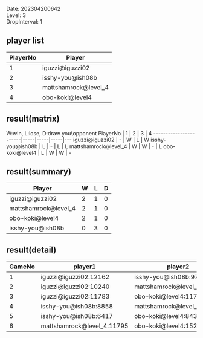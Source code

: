 Date: 202304200642  
Level: 3  
DropInterval: 1  
## player list
PlayerNo  |  Player
----------|----------------------
1         |  iguzzi@iguzzi02
2         |  isshy-you@ish08b
3         |  mattshamrock@level_4
4         |  obo-koki@level4
## result(matrix)
W:win, L:lose, D:draw
you\opponent PlayerNo  |  1  |  2  |  3  |  4
-----------------------|-----|-----|-----|---
iguzzi@iguzzi02        |  -  |  W  |  L  |  W
isshy-you@ish08b       |  L  |  -  |  L  |  L
mattshamrock@level_4   |  W  |  W  |  -  |  L
obo-koki@level4        |  L  |  W  |  W  |  -
## result(summary)
Player                |  W  |  L  |  D
----------------------|-----|-----|---
iguzzi@iguzzi02       |  2  |  1  |  0
mattshamrock@level_4  |  2  |  1  |  0
obo-koki@level4       |  2  |  1  |  0
isshy-you@ish08b      |  0  |  3  |  0
## result(detail)
GameNo  |  player1                     |  player2
--------|------------------------------|----------------------------
1       |  iguzzi@iguzzi02:12162       |  isshy-you@ish08b:9761
2       |  iguzzi@iguzzi02:10240       |  mattshamrock@level_4:10713
3       |  iguzzi@iguzzi02:11783       |  obo-koki@level4:11780
4       |  isshy-you@ish08b:8858       |  mattshamrock@level_4:9741
5       |  isshy-you@ish08b:6417       |  obo-koki@level4:8432
6       |  mattshamrock@level_4:11795  |  obo-koki@level4:15202
